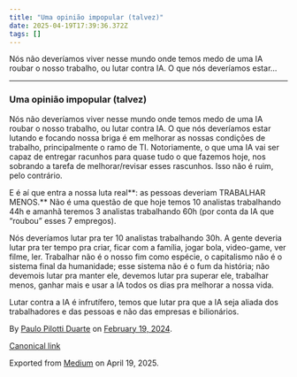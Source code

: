 ```yaml
---
title: "Uma opinião impopular (talvez)"
date: 2025-04-19T17:39:36.372Z
tags: []
---
```


Nós não deveríamos viver nesse mundo onde temos medo de uma IA roubar o nosso trabalho, ou lutar contra IA. O que nós deveríamos estar…

* * *

### Uma opinião impopular (talvez)

Nós não deveríamos viver nesse mundo onde temos medo de uma IA roubar o nosso trabalho, ou lutar contra IA. O que nós deveríamos estar lutando e focando nossa briga é em melhorar as nossas condições de trabalho, principalmente o ramo de TI. Notoriamente, o que uma IA vai ser capaz de entregar racunhos para quase tudo o que fazemos hoje, nos sobrando a tarefa de melhorar/revisar esses rascunhos. Isso não é ruim, pelo contrário.

E é aí que entra a nossa luta real**: as pessoas deveriam TRABALHAR MENOS.** Não é uma questão de que hoje temos 10 analistas trabalhando 44h e amanhã teremos 3 analistas trabalhando 60h (por conta da IA que “roubou” esses 7 empregos).

Nós deveríamos lutar pra ter 10 analistas trabalhando 30h. A gente deveria lutar pra ter tempo pra criar, ficar com a família, jogar bola, video-game, ver filme, ler. Trabalhar não é o nosso fim como espécie, o capitalismo não é o sistema final da humanidade; esse sistema não é o fum da história; não devemois lutar pra manter ele, devemos lutar pra superar ele, trabalhar menos, ganhar mais e usar a IA todos os dias pra melhorar a nossa vida.

Lutar contra a IA é infrutífero, temos que lutar pra que a IA seja aliada dos trabalhadores e das pessoas e não das empresas e bilionários.

By [Paulo Pilotti Duarte](https://medium.com/@paulopilotti) on [February 19, 2024](https://medium.com/p/c93c3486be63).

[Canonical link](https://medium.com/@paulopilotti/uma-opini%C3%A3o-impopular-talvez-c93c3486be63)

Exported from [Medium](https://medium.com) on April 19, 2025.